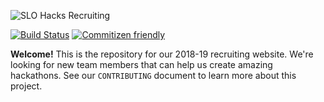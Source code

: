 ![SLO Hacks Recruiting](https://user-images.githubusercontent.com/986543/36175038-078250fe-10c3-11e8-8e9b-5bcb4529822c.png)

[![Build Status](https://travis-ci.com/slohacks/recruiting.svg?token=ELqm9RWJ6qXXzKaSUrgs&branch=master)](https://travis-ci.com/slohacks/recruiting)
[![Commitizen friendly](https://img.shields.io/badge/commitizen-friendly-brightgreen.svg)](http://commitizen.github.io/cz-cli/)

__Welcome!__ This is the repository for our 2018-19 recruiting website. We're looking for new team members that can help us create amazing hackathons. See our `CONTRIBUTING` document to learn more about this project.
